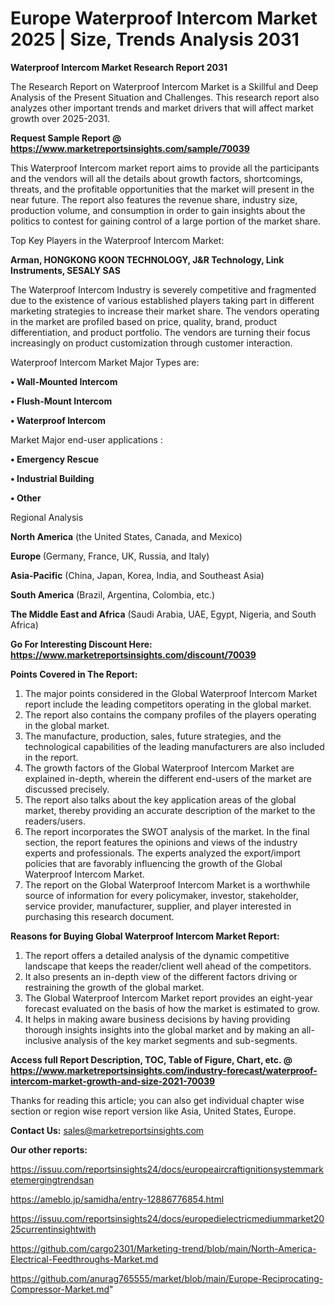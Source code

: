 # Europe Waterproof Intercom Market 2025 | Size, Trends Analysis 2031

<strong>Waterproof Intercom Market Research Report 2031</strong>

The Research Report on Waterproof Intercom Market is a Skillful and Deep Analysis of the Present Situation and Challenges. This research report also analyzes other important trends and market drivers that will affect market growth over 2025-2031.

<strong>Request Sample Report @ <a href=https://www.marketreportsinsights.com/sample/70039>https://www.marketreportsinsights.com/sample/70039</a></strong>

This Waterproof Intercom market report aims to provide all the participants and the vendors will all the details about growth factors, shortcomings, threats, and the profitable opportunities that the market will present in the near future. The report also features the revenue share, industry size, production volume, and consumption in order to gain insights about the politics to contest for gaining control of a large portion of the market share.

Top Key Players in the Waterproof Intercom Market:

<strong>Arman, HONGKONG KOON TECHNOLOGY, J&R Technology, Link Instruments, SESALY SAS</strong>

The Waterproof Intercom Industry is severely competitive and fragmented due to the existence of various established players taking part in different marketing strategies to increase their market share. The vendors operating in the market are profiled based on price, quality, brand, product differentiation, and product portfolio. The vendors are turning their focus increasingly on product customization through customer interaction.

Waterproof Intercom Market Major Types are:

<strong>• Wall-Mounted Intercom

• Flush-Mount Intercom

• Waterproof Intercom</strong>

Market Major end-user applications :

<strong>• Emergency Rescue

• Industrial Building

• Other</strong>

Regional Analysis

</u><strong><b>North America</b></strong> (the United States, Canada, and Mexico)

<strong><b>Europe </b></strong>(Germany, France, UK, Russia, and Italy)

<strong><b>Asia-Pacific</b></strong> (China, Japan, Korea, India, and Southeast Asia)

<strong><b>South America</b></strong> (Brazil, Argentina, Colombia, etc.)

<strong><b>The Middle East and Africa</b></strong> (Saudi Arabia, UAE, Egypt, Nigeria, and South Africa)

<strong>Go For Interesting Discount Here: <a href=https://www.marketreportsinsights.com/discount/70039>https://www.marketreportsinsights.com/discount/70039</a></strong>

<strong>Points Covered in The Report:</strong>
<ol>
  <li>The major points considered in the Global Waterproof Intercom Market report include the leading competitors operating in the global market.</li>
  <li>The report also contains the company profiles of the players operating in the global market.</li>
  <li>The manufacture, production, sales, future strategies, and the technological capabilities of the leading manufacturers are also included in the report.</li>
  <li>The growth factors of the Global Waterproof Intercom Market are explained in-depth, wherein the different end-users of the market are discussed precisely.</li>
  <li>The report also talks about the key application areas of the global market, thereby providing an accurate description of the market to the readers/users.</li>
  <li>The report incorporates the SWOT analysis of the market. In the final section, the report features the opinions and views of the industry experts and professionals. The experts analyzed the export/import policies that are favorably influencing the growth of the Global Waterproof Intercom Market.</li>
  <li>The report on the Global Waterproof Intercom Market is a worthwhile source of information for every policymaker, investor, stakeholder, service provider, manufacturer, supplier, and player interested in purchasing this research document.</li>
</ol>
<strong>Reasons for Buying Global Waterproof Intercom Market Report:</strong>

<ol>
  <li>The report offers a detailed analysis of the dynamic competitive landscape that keeps the reader/client well ahead of the competitors.</li>
  <li>It also presents an in-depth view of the different factors driving or restraining the growth of the global market.</li>
  <li>The Global Waterproof Intercom Market report provides an eight-year forecast evaluated on the basis of how the market is estimated to grow.</li>
  <li>It helps in making aware business decisions by having providing thorough insights insights into the global market and by making an all-inclusive analysis of the key market segments and sub-segments.</li>
</ol>
<strong>Access full Report Description, TOC, Table of Figure, Chart, etc. @ <a href=https://www.marketreportsinsights.com/industry-forecast/waterproof-intercom-market-growth-and-size-2021-70039>https://www.marketreportsinsights.com/industry-forecast/waterproof-intercom-market-growth-and-size-2021-70039</a></strong>


Thanks for reading this article; you can also get individual chapter wise section or region wise report version like Asia, United States, Europe.

<strong>Contact Us:</strong>
sales@marketreportsinsights.com

<strong>Our other reports:</strong>

<a href=https://issuu.com/reportsinsights24/docs/europeaircraftignitionsystemmarketemergingtrendsan>https://issuu.com/reportsinsights24/docs/europeaircraftignitionsystemmarketemergingtrendsan</a>

<a href=https://ameblo.jp/samidha/entry-12886776854.html>https://ameblo.jp/samidha/entry-12886776854.html</a>

<a href=https://issuu.com/reportsinsights24/docs/europedielectricmediummarket2025currentinsightwith>https://issuu.com/reportsinsights24/docs/europedielectricmediummarket2025currentinsightwith</a>

<a href=https://github.com/cargo2301/Marketing-trend/blob/main/North-America-Electrical-Feedthroughs-Market.md>https://github.com/cargo2301/Marketing-trend/blob/main/North-America-Electrical-Feedthroughs-Market.md</a>

<a href=https://github.com/anurag765555/market/blob/main/Europe-Reciprocating-Compressor-Market.md>https://github.com/anurag765555/market/blob/main/Europe-Reciprocating-Compressor-Market.md</a>"

